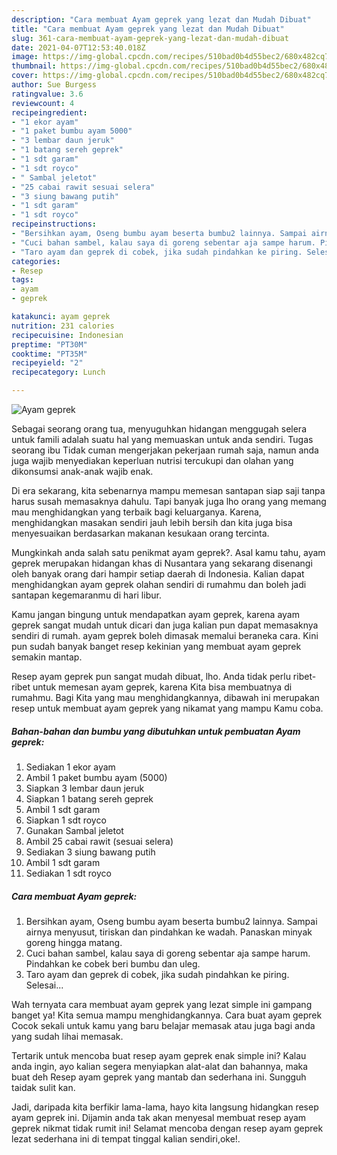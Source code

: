 ```yaml
---
description: "Cara membuat Ayam geprek yang lezat dan Mudah Dibuat"
title: "Cara membuat Ayam geprek yang lezat dan Mudah Dibuat"
slug: 361-cara-membuat-ayam-geprek-yang-lezat-dan-mudah-dibuat
date: 2021-04-07T12:53:40.018Z
image: https://img-global.cpcdn.com/recipes/510bad0b4d55bec2/680x482cq70/ayam-geprek-foto-resep-utama.jpg
thumbnail: https://img-global.cpcdn.com/recipes/510bad0b4d55bec2/680x482cq70/ayam-geprek-foto-resep-utama.jpg
cover: https://img-global.cpcdn.com/recipes/510bad0b4d55bec2/680x482cq70/ayam-geprek-foto-resep-utama.jpg
author: Sue Burgess
ratingvalue: 3.6
reviewcount: 4
recipeingredient:
- "1 ekor ayam"
- "1 paket bumbu ayam 5000"
- "3 lembar daun jeruk"
- "1 batang sereh geprek"
- "1 sdt garam"
- "1 sdt royco"
- " Sambal jeletot"
- "25 cabai rawit sesuai selera"
- "3 siung bawang putih"
- "1 sdt garam"
- "1 sdt royco"
recipeinstructions:
- "Bersihkan ayam, Oseng bumbu ayam beserta bumbu2 lainnya. Sampai airnya menyusut, tiriskan dan pindahkan ke wadah. Panaskan minyak goreng hingga matang."
- "Cuci bahan sambel, kalau saya di goreng sebentar aja sampe harum. Pindahkan ke cobek beri bumbu dan uleg."
- "Taro ayam dan geprek di cobek, jika sudah pindahkan ke piring. Selesai..."
categories:
- Resep
tags:
- ayam
- geprek

katakunci: ayam geprek 
nutrition: 231 calories
recipecuisine: Indonesian
preptime: "PT30M"
cooktime: "PT35M"
recipeyield: "2"
recipecategory: Lunch

---
```



![Ayam geprek](https://img-global.cpcdn.com/recipes/510bad0b4d55bec2/680x482cq70/ayam-geprek-foto-resep-utama.jpg)

Sebagai seorang orang tua, menyuguhkan hidangan menggugah selera untuk famili adalah suatu hal yang memuaskan untuk anda sendiri. Tugas seorang ibu Tidak cuman mengerjakan pekerjaan rumah saja, namun anda juga wajib menyediakan keperluan nutrisi tercukupi dan olahan yang dikonsumsi anak-anak wajib enak.

Di era  sekarang, kita sebenarnya mampu memesan santapan siap saji tanpa harus susah memasaknya dahulu. Tapi banyak juga lho orang yang memang mau menghidangkan yang terbaik bagi keluarganya. Karena, menghidangkan masakan sendiri jauh lebih bersih dan kita juga bisa menyesuaikan berdasarkan makanan kesukaan orang tercinta. 



Mungkinkah anda salah satu penikmat ayam geprek?. Asal kamu tahu, ayam geprek merupakan hidangan khas di Nusantara yang sekarang disenangi oleh banyak orang dari hampir setiap daerah di Indonesia. Kalian dapat menghidangkan ayam geprek olahan sendiri di rumahmu dan boleh jadi santapan kegemaranmu di hari libur.

Kamu jangan bingung untuk mendapatkan ayam geprek, karena ayam geprek sangat mudah untuk dicari dan juga kalian pun dapat memasaknya sendiri di rumah. ayam geprek boleh dimasak memalui beraneka cara. Kini pun sudah banyak banget resep kekinian yang membuat ayam geprek semakin mantap.

Resep ayam geprek pun sangat mudah dibuat, lho. Anda tidak perlu ribet-ribet untuk memesan ayam geprek, karena Kita bisa membuatnya di rumahmu. Bagi Kita yang mau menghidangkannya, dibawah ini merupakan resep untuk membuat ayam geprek yang nikamat yang mampu Kamu coba.

<!--inarticleads1-->

##### Bahan-bahan dan bumbu yang dibutuhkan untuk pembuatan Ayam geprek:

1. Sediakan 1 ekor ayam
1. Ambil 1 paket bumbu ayam (5000)
1. Siapkan 3 lembar daun jeruk
1. Siapkan 1 batang sereh geprek
1. Ambil 1 sdt garam
1. Siapkan 1 sdt royco
1. Gunakan  Sambal jeletot
1. Ambil 25 cabai rawit (sesuai selera)
1. Sediakan 3 siung bawang putih
1. Ambil 1 sdt garam
1. Sediakan 1 sdt royco




<!--inarticleads2-->

##### Cara membuat Ayam geprek:

1. Bersihkan ayam, Oseng bumbu ayam beserta bumbu2 lainnya. Sampai airnya menyusut, tiriskan dan pindahkan ke wadah. Panaskan minyak goreng hingga matang.
1. Cuci bahan sambel, kalau saya di goreng sebentar aja sampe harum. Pindahkan ke cobek beri bumbu dan uleg.
1. Taro ayam dan geprek di cobek, jika sudah pindahkan ke piring. Selesai...




Wah ternyata cara membuat ayam geprek yang lezat simple ini gampang banget ya! Kita semua mampu menghidangkannya. Cara buat ayam geprek Cocok sekali untuk kamu yang baru belajar memasak atau juga bagi anda yang sudah lihai memasak.

Tertarik untuk mencoba buat resep ayam geprek enak simple ini? Kalau anda ingin, ayo kalian segera menyiapkan alat-alat dan bahannya, maka buat deh Resep ayam geprek yang mantab dan sederhana ini. Sungguh taidak sulit kan. 

Jadi, daripada kita berfikir lama-lama, hayo kita langsung hidangkan resep ayam geprek ini. Dijamin anda tak akan menyesal membuat resep ayam geprek nikmat tidak rumit ini! Selamat mencoba dengan resep ayam geprek lezat sederhana ini di tempat tinggal kalian sendiri,oke!.

